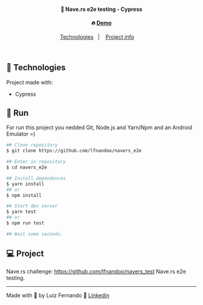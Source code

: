 <h4 align="center">
  🚀 Nave.rs e2e testing - Cypress
</h4>
<h4 align="center">
 🔥 <a href="">Demo</a>
</h4>

<p align="center">
  <a href="#rocket-technologies">Technologies</a>&nbsp;&nbsp;&nbsp;|&nbsp;&nbsp;&nbsp;
  <a href="#-project">Project info</a>&nbsp;&nbsp;&nbsp;&nbsp;&nbsp;&nbsp;
</p>

<br>

## :rocket: Technologies

Project made with:

- Cypress

## 📌 Run

For run this project you nedded Git, Node.js and Yarn/Npm and an Android Emulator =)
```bash
## Clone repository
$ git clone https://github.com/lfnandoo/navers_e2e

## Enter in repository
$ cd navers_e2e

## Install dependences
$ yarn install
## or
$ npm install

## Start dev server
$ yarn test
## or
$ npm run test

## Wait some seconds.
```

## 💻 Project


Nave.rs challenge: https://github.com/lfnandoo/navers_test
Nave.rs e2e testing.

---

Made with 💜 by Luiz Fernando :wave: [Linkedin](https://www.linkedin.com/in/luizfernandoo/)
